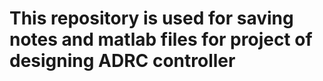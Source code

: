 # This repository is used for saving notes and matlab files for project of designing ADRC controller
